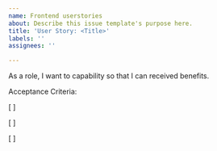 ```yaml
---
name: Frontend userstories
about: Describe this issue template's purpose here.
title: 'User Story: <Title>'
labels: ''
assignees: ''

---
```


As a role, I want to capability so that I can received benefits.

Acceptance Criteria:

[ ]

[ ]

[ ]
